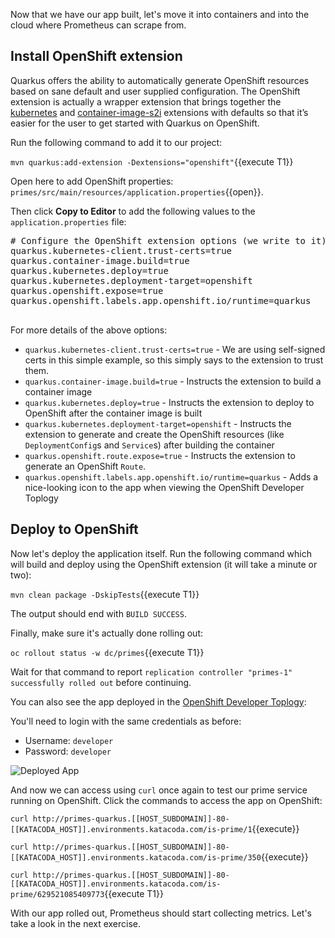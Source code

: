 Now that we have our app built, let's move it into containers and into the cloud where Prometheus can scrape from.

## Install OpenShift extension

Quarkus offers the ability to automatically generate OpenShift resources based on sane default and user supplied configuration. The OpenShift extension is actually a wrapper extension that brings together the [kubernetes](https://quarkus.io/guides/deploying-to-kubernetes) and [container-image-s2i](https://quarkus.io/guides/container-image#s2i) extensions with defaults so that it’s easier for the user to get started with Quarkus on OpenShift.

Run the following command to add it to our project:

`mvn quarkus:add-extension -Dextensions="openshift"`{{execute T1}}

Open here to add OpenShift properties: `primes/src/main/resources/application.properties`{{open}}.

Then click **Copy to Editor** to add the following values to the `application.properties` file:

<pre class="file" data-filename="./src/main/resources/application.properties" data-target="append">
# Configure the OpenShift extension options (we write to it)
quarkus.kubernetes-client.trust-certs=true
quarkus.container-image.build=true
quarkus.kubernetes.deploy=true
quarkus.kubernetes.deployment-target=openshift
quarkus.openshift.expose=true
quarkus.openshift.labels.app.openshift.io/runtime=quarkus

</pre>

For more details of the above options:

* `quarkus.kubernetes-client.trust-certs=true` - We are using self-signed certs in this simple example, so this simply says to the extension to trust them.
* `quarkus.container-image.build=true` - Instructs the extension to build a container image
* `quarkus.kubernetes.deploy=true` - Instructs the extension to deploy to OpenShift after the container image is built
* `quarkus.kubernetes.deployment-target=openshift` - Instructs the extension to generate and create the OpenShift resources (like `DeploymentConfig`s and `Service`s) after building the container
* `quarkus.openshift.route.expose=true` - Instructs the extension to generate an OpenShift `Route`.
* `quarkus.openshift.labels.app.openshift.io/runtime=quarkus` - Adds a nice-looking icon to the app when viewing the OpenShift Developer Toplogy

## Deploy to OpenShift

Now let's deploy the application itself. Run the following command which will build and deploy using the OpenShift extension (it will take a minute or two):

`mvn clean package -DskipTests`{{execute T1}}

The output should end with `BUILD SUCCESS`.

Finally, make sure it's actually done rolling out:

`oc rollout status -w dc/primes`{{execute T1}}

Wait for that command to report `replication controller "primes-1" successfully rolled out` before continuing.

You can also see the app deployed in the [OpenShift Developer Toplogy](https://console-openshift-console-[[HOST_SUBDOMAIN]]-443-[[KATACODA_HOST]].environments.katacoda.com/topology/ns/quarkus):

You'll need to login with the same credentials as before:

* Username: `developer`
* Password: `developer`

![Deployed App](/openshift/assets/middleware/quarkus/primedep.png)

And now we can access using `curl` once again to test our prime service running on OpenShift. Click the commands to access the app on OpenShift:

`curl http://primes-quarkus.[[HOST_SUBDOMAIN]]-80-[[KATACODA_HOST]].environments.katacoda.com/is-prime/1`{{execute}}

`curl http://primes-quarkus.[[HOST_SUBDOMAIN]]-80-[[KATACODA_HOST]].environments.katacoda.com/is-prime/350`{{execute}}

`curl http://primes-quarkus.[[HOST_SUBDOMAIN]]-80-[[KATACODA_HOST]].environments.katacoda.com/is-prime/629521085409773`{{execute T1}}

With our app rolled out, Prometheus should start collecting metrics. Let's take a look in the next exercise.